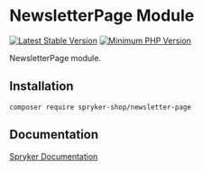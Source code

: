 # NewsletterPage Module
[![Latest Stable Version](https://poser.pugx.org/spryker-shop/newsletter-page/v/stable.svg)](https://packagist.org/packages/spryker-shop/newsletter-page)
[![Minimum PHP Version](https://img.shields.io/badge/php-%3E%3D%208.1-8892BF.svg)](https://php.net/)

NewsletterPage module.

## Installation

```
composer require spryker-shop/newsletter-page
```

## Documentation

[Spryker Documentation](https://docs.spryker.com)
